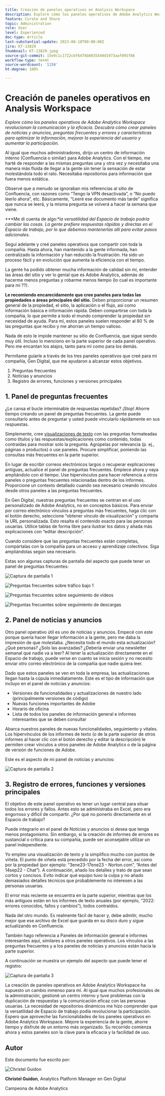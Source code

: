 ```yaml
---
title: Creación de paneles operativos en Analysis Workspace
description: Explore cómo los paneles operativos de Adobe Analytics Workspace revolucionan la comunicación y la eficacia.
feature: Curate and Share
topic: Administration
role: User
level: Experienced
doc-type: Article
last-substantial-update: 2023-08-18T00:00:00Z
jira: KT-13829
thumbnail: KT-13829.jpeg
source-git-commit: 15e9c1c1722cbf6476b8035540d1973aaf095f86
workflow-type: tm+mt
source-wordcount: '1150'
ht-degree: 100%

---
```



# Creación de paneles operativos en Analysis Workspace

_Explore cómo los paneles operativos de Adobe Analytics Workspace revolucionan la comunicación y la eficacia. Descubra cómo crear paneles de noticias y anuncios, preguntas frecuentes y errores y características para optimizar la información, mejorar la experiencia del usuario y aumentar la participación._


Al igual que muchos administradores, dirijo un centro de información interno (Confluencia o similar) para Adobe Analytics. Con el tiempo, me harté de responder a las mismas preguntas una y otra vez y necesitaba una manera más fluida de llegar a la gente sin tener la sensación de estar molestándola todo el rato. Necesitaba repositorios para información que fuera menos estática.

Observé que a menudo se ignoraban mis referencias al sitio de Confluencia, con razones como “Tengo la VPN desactivada”, o “No puedo leerlo ahora”, etc. Básicamente, “Leeré ese documento más tarde” significa que nunca se leerá, y la misma pregunta se volverá a hacer la semana que viene.

***Me di cuenta de algo:**la versatilidad del Espacio de trabajo podría cambiar las cosas. La gente prefiere respuestas rápidas y directas en el Espacio de trabajo, por lo que debemos mantenerlas allí para evitar pasos adicionales.*

Seguí adelante y creé paneles operativos que compartir con toda la compañía. Hasta ahora, han mantenido a la gente informada, han centralizado la información y han reducido la frustración. Ha sido un proceso fácil y en evolución que aumenta la eficiencia con el tiempo.

La gente ha podido obtener mucha información de calidad sin mí, entender las áreas del sitio y ver lo genial que es Adobe Analytics, además de hacerme menos preguntas y robarme menos tiempo (lo cual es importante para mí ??).

**Le recomiendo encarecidamente que cree paneles para todas las propiedades o áreas principales del sitio.** Deben proporcionar un resumen general de la propiedad, el sitio, la aplicación o el flujo, así como información básica e información rápida. Deben compartirse con toda la compañía, lo que permite a todo el mundo comprender la propiedad sin necesidad de ayuda. Para mí, estos paneles suelen responder al 80 % de las preguntas que recibo y me ahorran un tiempo valioso.

Nada de esto le impide mantener su sitio de Confluencia, que sigue siendo muy útil. Incluso lo menciono en la parte superior de cada panel operativo. Pero me encantan los atajos, tanto para mí como para los demás.

Permítame guiarle a través de los tres paneles operativos que creé para mi compañía, Gen Digital, que me ayudaron a alcanzar estos objetivos.

1. Preguntas frecuentes
1. Noticias y anuncios
1. Registro de errores, funciones y versiones principales


## 1. Panel de preguntas frecuentes

¿Le cansa el bucle interminable de respuestas repetidas? ¡Stop! Ahorre tiempo creando un panel de preguntas frecuentes. La gente puede consultarlo antes de preguntar y usted puede vincularlo rápidamente en sus respuestas.

Simplemente, cree [visualizaciones de texto](https://experienceleague.adobe.com/docs/analytics/analyze/analysis-workspace/visualizations/text.html?lang=es) con las preguntas formateadas como títulos y las respuestas/explicaciones como contenido, todas contraídas para mostrar solo la pregunta. Agrúpelas por relevancia (p. ej., páginas o productos) o use paneles. Procure simplificar, poniendo las consultas más frecuentes en la parte superior.

En lugar de escribir correos electrónicos largos o recuperar explicaciones antiguas, actualice el panel de preguntas frecuentes. Empiece ahora y vaya ampliándolo con el tiempo. Use hipervínculos para hacer referencia a otros paneles o preguntas frecuentes relacionadas dentro de los informes. Proporcione un contexto detallado cuando sea necesario creando vínculos desde otros paneles a las preguntas frecuentes.

En Gen Digital, nuestras preguntas frecuentes se centran en el uso personalizado de Adobe Analytics, no en conceptos básicos. Para enviar por correo electrónico vínculos a preguntas más frecuentes, haga clic con el botón derecho, seleccione “obtener vínculo de visualización” y comparta la URL personalizada. Esto resalta el contenido exacto para las personas usuarias. Utilice tablas de forma libre para ilustrar los datos y añada más explicaciones con “editar descripción”.

Cuando considere que las preguntas frecuentes están completas, compártalas con la compañía para un acceso y aprendizaje colectivos. Siga ampliándolas según sea necesario.

Estas son algunas capturas de pantalla del aspecto que puede tener un panel de preguntas frecuentes:

![Captura de pantalla 1](assets/screenshot-1_v2.png)

![Preguntas frecuentes sobre tráfico bajo 1](assets/low-traffic-faq.png)

![Preguntas frecuentes sobre seguimiento de vídeos](assets/track-video-faq.png)

![Preguntas frecuentes sobre seguimiento de descargas](assets/track-downloads-faq.png)

## 2. Panel de noticias y anuncios

Otro panel operativo útil es uno de noticias y anuncios. Empecé con este porque quería hacer llegar información a la gente, pero me daba la impresión de que molestaba. ¿Necesita todo el mundo esta actualización? ¿Qué personas? ¿Solo las avanzadas? ¿Debería enviar una newsletter semanal que nadie va a leer? Al tener la actualización directamente en el Espacio de trabajo, puede verse en cuanto se inicia sesión y no necesito enviar otro correo electrónico de la compañía que nadie quiera leer.

Dado que estos paneles se ven en toda la empresa, las actualizaciones llegan hasta la cúpula inmediatamente. Este es el tipo de información que incluyo en el panel de noticias y anuncios:

- Versiones de funcionalidades y actualizaciones de nuestro lado (principalmente versiones de código)
- Nuevas funciones importantes de Adobe
- Horario de oficina
- Lista de todos los paneles de información general e informes interesantes que se deben consultar

Abarca nuestros paneles de nuevas funcionalidades, seguimiento y vitales. Los hipervínculos de los informes de texto (o de la parte superior de otros informes al hacer clic con el botón derecho y editar la descripción) le permiten crear vínculos a otros paneles de Adobe Analytics o de la página de versión de funciones de Adobe.

Este es el aspecto de mi panel de noticias y anuncios:

![Captura de pantalla 2](assets/screenshot-2.png)

## 3. Registro de errores, funciones y versiones principales

El objetivo de este panel operativo es tener un lugar central para situar todos los errores y fallos. Antes esto se administraba en Excel, pero era engorroso y difícil de compartir. ¿Por qué no ponerlo directamente en el Espacio de trabajo?

Puede integrarlo en el panel de Noticias y anuncios si desea que tenga menos protagonismo. Sin embargo, si la creación de informes de errores es sustancial o crítica para su compañía, puede ser aconsejable utilizar un panel independiente.

Yo empleo una visualización de texto y la simplifico mucho con puntos de viñeta. El punto de viñeta está precedido por la fecha del error, así como por la propiedad (por ejemplo: “3ene23-17ene23 - Norton.com”, “Antes del 14sep22 - Chat”). A continuación, añado los detalles y trato de que sean cortos y concisos. Evito indicar qué equipo tuvo la culpa y no añado demasiados detalles técnicos que probablemente no interesen a las personas usuarias.

El error más reciente se encuentra en la parte superior, mientras que los más antiguos están en los informes de texto anuales (por ejemplo, “2022: errores conocidos, fallos y cambios”), todos contraídos.

Nada del otro mundo. Es realmente fácil de hacer y, debe admitir, mucho mejor que ese archivo de Excel que guarda en su disco duro y sigue actualizando en Confluencia.

También hago referencia a Paneles de información general e informes interesantes aquí, similares a otros paneles operativos. Los vínculos a las preguntas frecuentes y a los paneles de noticias y anuncios están hacia la parte superior.

A continuación se muestra un ejemplo del aspecto que puede tener el registro:

![Captura de pantalla 3](assets/screenshot-3.png)

La creación de paneles operativos en Adobe Analytics Workspace ha supuesto un cambio inmenso para mí. Al igual que muchos profesionales de la administración, gestioné un centro interno y tuve problemas con la duplicación de respuestas y la comunicación eficaz con las personas usuarias. La necesidad de repositorios dinámicos me hizo comprender que la versatilidad de Espacio de trabajo podía revolucionar la participación. Espero que aproveche las funcionalidades de los paneles operativos en Adobe Analytics Workspace. Mejore la experiencia de la gente, ahorre tiempo y disfrute de un entorno más organizado. Su recorrido comienza ahora y estos paneles son la clave para la eficacia y la facilidad de uso.

## Autor

Este documento fue escrito por:

![Christel Guidon](assets/Christel-Headshot-150.png)

**Christel Guidon**, Analytics Platform Manager en Gen Digital

Campeona de Adobe Analytics